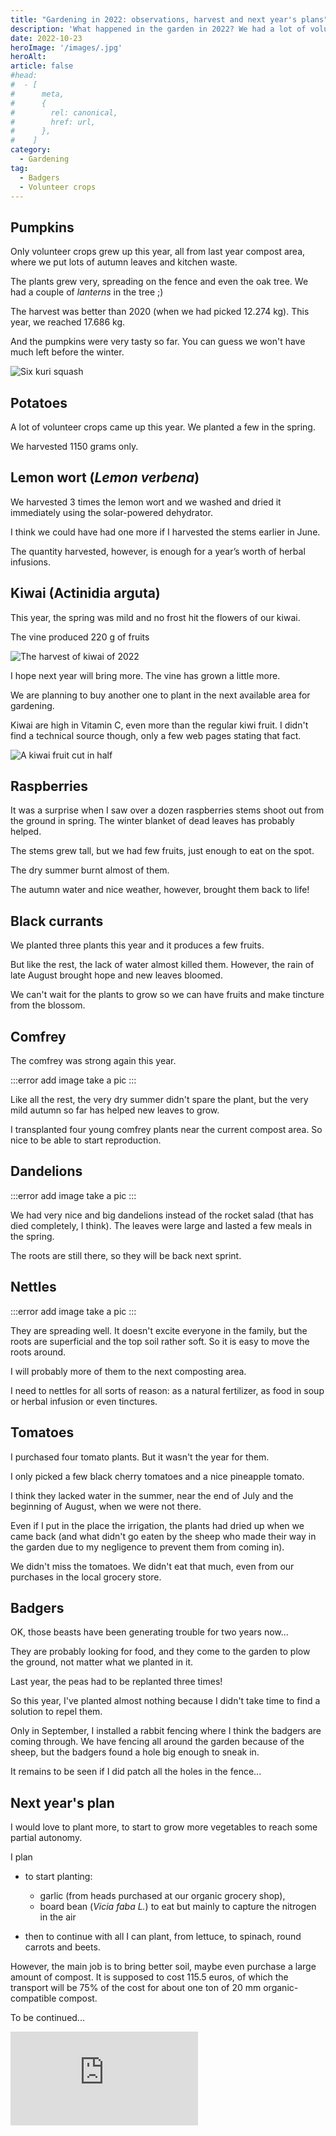 ```yaml
---
title: "Gardening in 2022: observations, harvest and next year's plans"
description: 'What happened in the garden in 2022? We had a lot of volunteer crops and badgers...'
date: 2022-10-23
heroImage: '/images/.jpg'
heroAlt:
article: false
#head:
#  - [
#      meta,
#      {
#        rel: canonical,
#        href: url,
#      },
#    ]
category:
  - Gardening
tag:
  - Badgers
  - Volunteer crops
---
```


## Pumpkins

Only volunteer crops grew up this year, all from last year compost area, where we put lots of autumn leaves and kitchen waste.

The plants grew very, spreading on the fence and even the oak tree. We had a couple of _lanterns_ in the tree ;)

The harvest was better than 2020 (when we had picked 12.274 kg). This year, we reached 17.686 kg.

And the pumpkins were very tasty so far. You can guess we won't have much left before the winter.

![Six kuri squash](./images/last-kuri-squash-harvested-in-october.jpg 'Those were the last squash harvested on October 23rd.')

## Potatoes

A lot of volunteer crops came up this year. We planted a few in the spring.

We harvested 1150 grams only.

## Lemon wort (_Lemon verbena_)

We harvested 3 times the lemon wort and we washed and dried it immediately using the solar-powered dehydrator.

I think we could have had one more if I harvested the stems earlier in June.

The quantity harvested, however, is enough for a year’s worth of herbal infusions.

## Kiwai (Actinidia arguta)

This year, the spring was mild and no frost hit the flowers of our kiwai.

The vine produced 220 g of fruits

![The harvest of kiwai of 2022](./images/kiwai-harvest-2022.jpg 'It seems little but what a joy to produce something out of your own garden.')

I hope next year will bring more. The vine has grown a little more.

We are planning to buy another one to plant in the next available area for gardening.

Kiwai are high in Vitamin C, even more than the regular kiwi fruit. I didn't find a technical source though, only a few web pages stating that fact.

![A kiwai fruit cut in half](./images/inside-a-kiwai.jpg 'You can eat the whole fruit, skin included. Miam!')

## Raspberries

It was a surprise when I saw over a dozen raspberries stems shoot out from the ground in spring. The winter blanket of dead leaves has probably helped.

The stems grew tall, but we had few fruits, just enough to eat on the spot.

The dry summer burnt almost of them.

The autumn water and nice weather, however, brought them back to life!

## Black currants

We planted three plants this year and it produces a few fruits.

But like the rest, the lack of water almost killed them. However, the rain of late August brought hope and new leaves bloomed.

We can't wait for the plants to grow so we can have fruits and make tincture from the blossom.

## Comfrey

The comfrey was strong again this year.

:::error add image
take a pic
:::

Like all the rest, the very dry summer didn't spare the plant, but the very mild autumn so far has helped new leaves to grow.

I transplanted four young comfrey plants near the current compost area. So nice to be able to start reproduction.

## Dandelions

:::error add image
take a pic
:::

We had very nice and big dandelions instead of the rocket salad (that has died completely, I think). The leaves were large and lasted a few meals in the spring.

The roots are still there, so they will be back next sprint.

## Nettles

:::error add image
take a pic
:::

They are spreading well. It doesn't excite everyone in the family, but the roots are superficial and the top soil rather soft. So it is easy to move the roots around.

I will probably more of them to the next composting area.

I need to nettles for all sorts of reason: as a natural fertilizer, as food in soup or herbal infusion or even tinctures.

## Tomatoes

I purchased four tomato plants. But it wasn't the year for them.

I only picked a few black cherry tomatoes and a nice pineapple tomato.

I think they lacked water in the summer, near the end of July and the beginning of August, when we were not there.

Even if I put in the place the irrigation, the plants had dried up when we came back (and what didn't go eaten by the sheep who made their way in the garden due to my negligence to prevent them from coming in).

We didn't miss the tomatoes. We didn't eat that much, even from our purchases in the local grocery store.

## Badgers

OK, those beasts have been generating trouble for two years now...

They are probably looking for food, and they come to the garden to plow the ground, not matter what we planted in it.

Last year, the peas had to be replanted three times!

So this year, I've planted almost nothing because I didn't take time to find a solution to repel them.

Only in September, I installed a rabbit fencing where I think the badgers are coming through. We have fencing all around the garden because of the sheep, but the badgers found a hole big enough to sneak in.

It remains to be seen if I did patch all the holes in the fence...

## Next year's plan

I would love to plant more, to start to grow more vegetables to reach some partial autonomy.

I plan

- to start planting:

  - garlic (from heads purchased at our organic grocery shop),
  - board bean (_Vicia faba L._) to eat but mainly to capture the nitrogen in the air

- then to continue with all I can plant, from lettuce, to spinach, round carrots and beets.

However, the main job is to bring better soil, maybe even purchase a large amount of compost. It is supposed to cost 115.5 euros, of which the transport will be 75% of the cost for about one ton of 20 mm organic-compatible compost.

To be continued...

<!-- markdownlint-disable MD033 -->
<p class="newsletter-wrapper"><iframe class="newsletter-embed" src="https://iamjeremie.substack.com/embed" frameborder="0" scrolling="no"></iframe></p>
